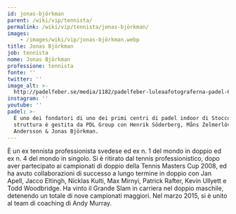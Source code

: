 ```yaml
---
id: jonas-björkman
parent: /wiki/vip/tennista/
permalink: /wiki/vip/tennista/jonas-björkman/
images:
    - /images/wiki/vip/jonas-björkman.webp
title: Jonas Björkman
job: tennista
nome: Jonas Björkman
professione: tennista
fonte: ''
twitter: ''
image_alt: >-
  http://padelfeber.se/media/1182/padelfeber-luleaafotograferna-padel-6416.jpg?width=720&scale=both
instagram: ''
youtube: ''
padel: >-
  È uno dei fondatori di uno dei primi centri di padel indoor di Stoccolma. La
  struttura è gestita da PDL Group con Henrik Söderberg, Måns Zelmerlöv, Jonas
  Andersson & Jonas Björkman.
---
```

È un ex tennista professionista svedese ed ex n. 1 del mondo in doppio ed ex n. 4 del mondo in singolo. Si è ritirato dal tennis professionistico, dopo aver partecipato ai campionati di doppio della Tennis Masters Cup 2008, ed ha avuto collaborazioni di successo a lungo termine in doppio con Jan Apell, Jacco Eltingh, Nicklas Kulti, Max Mirnyi, Patrick Rafter, Kevin Ullyett e Todd Woodbridge. Ha vinto il Grande Slam in carriera nel doppio maschile, detenendo un totale di nove campionati maggiori. Nel marzo 2015, si è unito al team di coaching di Andy Murray.